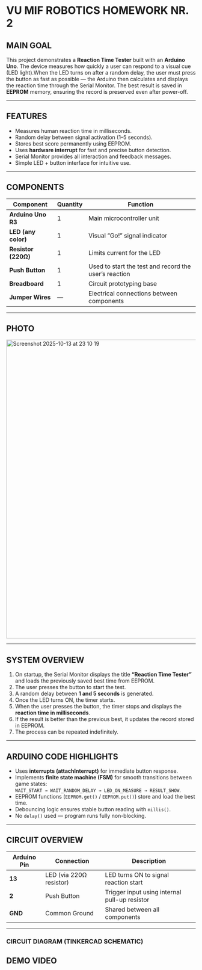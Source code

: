 
# VU MIF ROBOTICS HOMEWORK NR. 2

## MAIN GOAL
This project demonstrates a **Reaction Time Tester** built with an **Arduino Uno**. The device measures how quickly a user can respond to a visual cue (LED light).When the LED turns on after a random delay, the user must press the button as fast as possible — the Arduino then calculates and displays the reaction time through the Serial Monitor. The best result is saved in **EEPROM** memory, ensuring the record is preserved even after power-off.

---

## FEATURES
- Measures human reaction time in milliseconds.
- Random delay between signal activation (1–5 seconds).
- Stores best score permanently using EEPROM.
- Uses **hardware interrupt** for fast and precise button detection.
- Serial Monitor provides all interaction and feedback messages.
- Simple LED + button interface for intuitive use.

---

## COMPONENTS

| Component | Quantity | Function |
|------------|-----------|-----------|
| **Arduino Uno R3** | 1 | Main microcontroller unit |
| **LED (any color)** | 1 | Visual “Go!” signal indicator |
| **Resistor (220Ω)** | 1 | Limits current for the LED |
| **Push Button** | 1 | Used to start the test and record the user’s reaction |
| **Breadboard** | 1 | Circuit prototyping base |
| **Jumper Wires** | — | Electrical connections between components |

---

## PHOTO

<img width="1107" height="795" alt="Screenshot 2025-10-13 at 23 10 19" src="https://github.com/user-attachments/assets/5ee26fbe-4900-4881-972b-021681c343a8" />

---

## SYSTEM OVERVIEW
1. On startup, the Serial Monitor displays the title **“Reaction Time Tester”** and loads the previously saved best time from EEPROM.  
2. The user presses the button to start the test.  
3. A random delay between **1 and 5 seconds** is generated.  
4. Once the LED turns ON, the timer starts.  
5. When the user presses the button, the timer stops and displays the **reaction time in milliseconds**.  
6. If the result is better than the previous best, it updates the record stored in EEPROM.  
7. The process can be repeated indefinitely.

---

## ARDUINO CODE HIGHLIGHTS
- Uses **interrupts (attachInterrupt)** for immediate button response.  
- Implements **finite state machine (FSM)** for smooth transitions between game states:  
  `WAIT_START → WAIT_RANDOM_DELAY → LED_ON_MEASURE → RESULT_SHOW`.  
- EEPROM functions (`EEPROM.get()` / `EEPROM.put()`) store and load the best time.  
- Debouncing logic ensures stable button reading with `millis()`.  
- No `delay()` used — program runs fully non-blocking.

---

## CIRCUIT OVERVIEW

| Arduino Pin | Connection | Description |
|--------------|-------------|--------------|
| **13** | LED (via 220Ω resistor) | LED turns ON to signal reaction start |
| **2** | Push Button | Trigger input using internal pull-up resistor |
| **GND** | Common Ground | Shared between all components |

---

### CIRCUIT DIAGRAM (TINKERCAD SCHEMATIC)



## DEMO VIDEO
